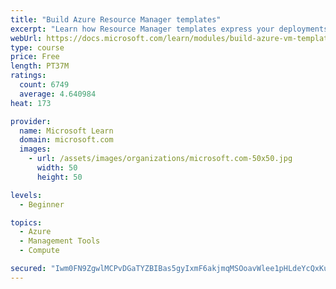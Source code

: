 ```yaml
---
title: "Build Azure Resource Manager templates"
excerpt: "Learn how Resource Manager templates express your deployments as code, enabling you to deploy faster and more reliably."
webUrl: https://docs.microsoft.com/learn/modules/build-azure-vm-templates/
type: course
price: Free
length: PT37M
ratings:
  count: 6749
  average: 4.640984
heat: 173

provider:
  name: Microsoft Learn
  domain: microsoft.com
  images:
    - url: /assets/images/organizations/microsoft.com-50x50.jpg
      width: 50
      height: 50

levels:
  - Beginner

topics:
  - Azure
  - Management Tools
  - Compute

secured: "Iwm0FN9ZgwlMCPvDGaTYZBIBas5gyIxmF6akjmqMSOoavWlee1pHLdeYcQxKuHIA7bArR4NdFXuQAt4uN5751TaGEUPJHuygrefB6R0giZ6kYIgUDv7ZtNSVI/7+SenY6nDpRQ5dBGLKQCrnastKPgksY+XHw8rrNEgAkwdJN/DejKHZhSRczgMP+s5dUxs2AWNsSmOdmmjfRdxrf/uyIm1TKx03X17ulXrNCfPl/C1y1TUCt1s7PovyyL67XhnUmJYxt34uw1itEPZFqfO9GdvClRYuIBwe49P3zPIlnO2N+Jn3TqsRLRlKx9/hAS3AGwgBwE+d6KkcD5l8/ldMucOahRXZUguy4aSFc/LRZ8qeKo7jO7zVs++9AQS7zg451JnWnNZpFtza7rUF/0QxhL91gCgdTNIq+BDP/vfNMPo=;zYzPM8F2t5zk9Qe8vbv80A=="
---
```


